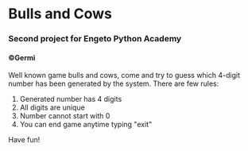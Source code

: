 # Bulls and Cows
### Second project for Engeto Python Academy
#### ©Germi

Well known game bulls and cows, come and try to guess
which 4-digit number has been generated by the system.
There are few rules:

1) Generated number has 4 digits
2) All digits are unique 
3) Number cannot start with 0 
4) You can end game anytime typing "exit"

Have fun!